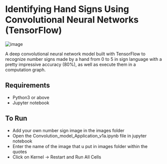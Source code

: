 # Identifying Hand Signs Using Convolutional Neural Networks (TensorFlow)
![image](https://user-images.githubusercontent.com/44942105/85946217-e2664a00-b953-11ea-8a24-68d96e4a7b0d.png)

A deep convolutional neural network model built with TensorFlow to recognize number signs made by a hand from 0 to 5 in sign language with a pretty impressive accuracy (80%), as well as execute them in a computation graph.

## Requirements
- Python3 or above
- Jupyter notebook

## To Run
- Add your own number sign image in the images folder
- Open the Convolution_model_Application_v1a.ipynb file in jupyter notebook
- Enter the name of the image that u put in images folder within the quotes
- Click on Kernel -> Restart and Run All Cells
